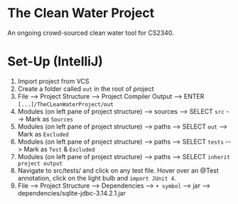 The Clean Water Project
========

An ongoing crowd-sourced clean water tool for CS2340.

Set-Up (IntelliJ)
========

1. Import project from VCS
2. Create a folder called `out` in the root of project
3. File --> Project Structure --> Project Compiler Output --> ENTER `[...]/TheCLeanWaterProject/out`
4. Modules (on left pane of project structure) --> sources --> SELECT `src` --> Mark as `Sources`
5. Modules (on left pane of project structure) --> paths --> SELECT `out` --> Mark as `Excluded`
6. Modules (on left pane of project structure) --> paths --> SELECT `tests` --> Mark as `Test` & `Excluded`
7. Modules (on left pane of project structure) --> paths --> SELECT `inherit project output`
8. Navigate to src/tests/ and click on any test file. Hover over an @Test annotation, click on the light bulb and `import
    JUnit 4`.
9. File --> Project Structure --> Dependencies --> `+ symbol` --> jar --> dependencies/sqlite-jdbc-3.14.2.1.jar
